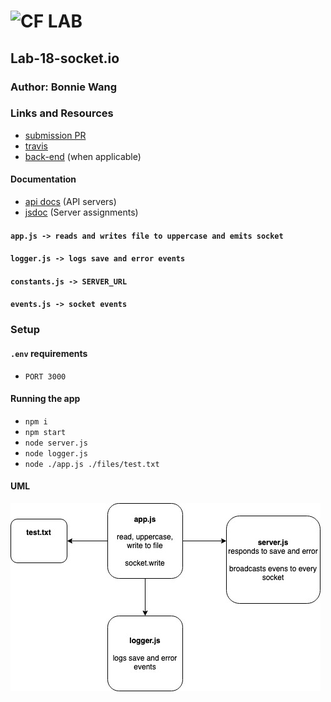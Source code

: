 # ![CF](http://i.imgur.com/7v5ASc8.png) LAB

## Lab-18-socket.io

### Author: Bonnie Wang

### Links and Resources

- [submission PR](http://xyz.com)
- [travis](http://xyz.com)
- [back-end](http://xyz.com) (when applicable)

#### Documentation

- [api docs](http://xyz.com) (API servers)
- [jsdoc](http://xyz.com) (Server assignments)

#### `app.js -> reads and writes file to uppercase and emits socket`

#### `logger.js -> logs save and error events`

#### `constants.js -> SERVER_URL`

#### `events.js -> socket events`

### Setup

#### `.env` requirements

- `PORT 3000`

#### Running the app

- `npm i`
- `npm start`
- `node server.js`
- `node logger.js`
- `node ./app.js ./files/test.txt`

#### UML

![](./files/uml.jpg)
